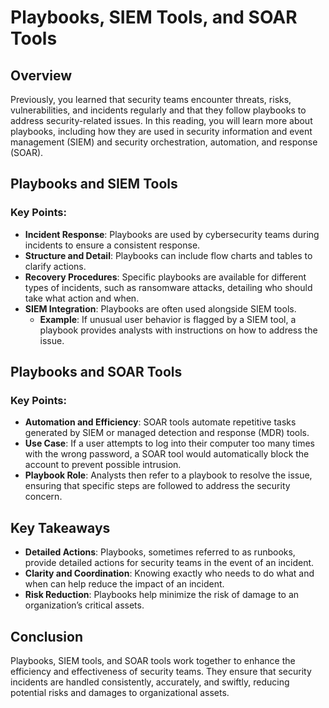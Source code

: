 # Playbooks, SIEM Tools, and SOAR Tools

## Overview

Previously, you learned that security teams encounter threats, risks, vulnerabilities, and incidents regularly and that they follow playbooks to address security-related issues. In this reading, you will learn more about playbooks, including how they are used in security information and event management (SIEM) and security orchestration, automation, and response (SOAR). 

## Playbooks and SIEM Tools

### Key Points:
- **Incident Response**: Playbooks are used by cybersecurity teams during incidents to ensure a consistent response.
- **Structure and Detail**: Playbooks can include flow charts and tables to clarify actions.
- **Recovery Procedures**: Specific playbooks are available for different types of incidents, such as ransomware attacks, detailing who should take what action and when.
- **SIEM Integration**: Playbooks are often used alongside SIEM tools.
    - **Example**: If unusual user behavior is flagged by a SIEM tool, a playbook provides analysts with instructions on how to address the issue.

## Playbooks and SOAR Tools

### Key Points:
- **Automation and Efficiency**: SOAR tools automate repetitive tasks generated by SIEM or managed detection and response (MDR) tools.
- **Use Case**: If a user attempts to log into their computer too many times with the wrong password, a SOAR tool would automatically block the account to prevent possible intrusion.
- **Playbook Role**: Analysts then refer to a playbook to resolve the issue, ensuring that specific steps are followed to address the security concern.

## Key Takeaways

- **Detailed Actions**: Playbooks, sometimes referred to as runbooks, provide detailed actions for security teams in the event of an incident.
- **Clarity and Coordination**: Knowing exactly who needs to do what and when can help reduce the impact of an incident.
- **Risk Reduction**: Playbooks help minimize the risk of damage to an organization’s critical assets.

## Conclusion

Playbooks, SIEM tools, and SOAR tools work together to enhance the efficiency and effectiveness of security teams. They ensure that security incidents are handled consistently, accurately, and swiftly, reducing potential risks and damages to organizational assets.